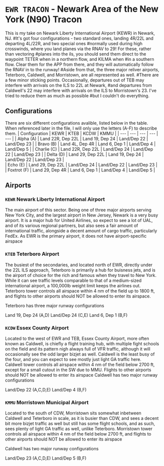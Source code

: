 # `EWR TRACON` - Newark Area of the New York (N90) Tracon
This is my take on Newark Liberty International Airport (KEWR) in Newark, NJ.
#It's got four configurations - two standard ones, landing 4R/22L and departing 4L/22R, and two special ones 
#normally used during high crosswinds, where you land planes via the RNAV to 29! For these, rather than vectoring 
#planes into the ils, you should send them direct to the waypoint TETER when in a northern flow, and KILMA when
#in a southern flow. Clear them for the APP from there, and they will automatically follow the RNAV in to the runway!
#Aside from that, the three major reliver airports, Teterboro, Caldwell, and Morristown, are all represented as well. 
#There are a few minor sticking points. Occasionally, departures out of TEB may interfere with arrivals on the ILS to 22L at Newark,
#and departures from Caldwell's 22 may interfere with arrivals on the ILS to Morristown's 23. I've tried to reduce them as much as possible
#but I couldn't do everything.

## Configurations
There are six different configurations avalible, listed below in the table. When referenced later in the file, I will only use the letters (A-F) to describe them.
| Configuration | KEWR | KTEB | KCDW | KMMU |
| --- | --- | --- | --- | --- |
| Alpha (A) | Land 22R, Dep 22L | Land 19, Dep 24 | Land/Dep 22  | Land/Dep 23 |
| Bravo (B) | Land 4L, Dep 4R | Land 6, Dep 1 | Land/Dep 4 | Land/Dep 5 |
| Charlie (C) | Land 22R, Dep 22L | Land/Dep 24 | Land/Dep 22 | Land/Dep 23 | 
| Delta (D) | Land 29, Dep 22L | Land 19, Dep 24 | Land/Dep 22 | Land/Dep 23 |  
| Echo (E) | Land 29, Dep 22L | Land/Dep 24 | Land/Dep 22 | Land/Dep 23 |  
| Foxtrot (F) | Land 29, Dep 4R | Land 6, Dep 1 | Land/Dep 4 | Land/Dep 5 | 


## Airports
### `KEWR` Newark Liberty International Airport
The main airport of this sector. Being one of three major airports serving New York City, and the largest airport in New Jersey, Newark is a very busy airport. It is a major hub for United Airlines, so expect to see a lot of UAL, and of its various regional partners, but also sees a fair amount of international traffic, alongside a decent amount of cargo traffic, particularly FedEx. As EWR is the primary airport, it does not have airport-specific airspace

### `KTEB` Teterboro Airport
The busiest of the secondaries, and located north of EWR, directly under the 22L ILS approach, Teterboro is primarily a hub for buisness jets, and is the airport of choice for the rich and famous when they travel to New York. While it can see traffic levels comparable to that of a medium-sized international airport, a 100,000lb weight limit keeps the airlines out. Teterboro tower controls all airspace within 4 nm of the field up to 1800 ft, and flights to other airports should NOT be allowed to enter its airspace. 

Teterboro has three major runway configurations

Land 19, Dep 24 (A,D)
Land/Dep 24 (C,E)
Land 6, Dep 1 (B,F)

### `KCDW` Essex County Airport
Located to the west of EWR and TEB, Essex County Airport, more often known as Caldwell, is chiefly a flight training hub, with multiple fight schools on the field and its pattern nigh always full of VFR traffic, although it will occasionally see the odd larger bizjet as well. Caldwell is the least busy of the four, and you can expect to see mostly just light GA traffic here. Caldwell tower controls all airspace within 4 nm of the field below 2700 ft, except for a small cutout in the SW due to MMU. Flights to other airports should NOT be allowed to enter its airspace
Caldwell has two major runway configurations

Land/Dep 22 (A,C,D,E) 
Land/Dep 4 (B,F)

### `KMMU` Morristown Municipal Airport
Located to the south of CDW, Morristown sits somewhat inbetween Caldwell and Teterboro in scale, as it is busier than CDW, and sees a decent bit more bizjet traffic as well but still has some flight schools, and as such, sees plenty of light GA traffic as well, unlike Teterboro. Morristown tower controls all airspace within 4 nm of the field below 2700 ft, and flights to other airports should NOT be allowed to enter its airspace

Caldwell has two major runway configurations

Land/Dep 23 (A,C,D,E) 
Land/Dep 5 (B,F)

